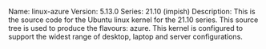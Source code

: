 Name:    linux-azure
Version: 5.13.0
Series:  21.10 (impish)
Description:
    This is the source code for the Ubuntu linux kernel for the 21.10 series. This
    source tree is used to produce the flavours: azure.
    This kernel is configured to support the widest range of desktop, laptop and
    server configurations.
